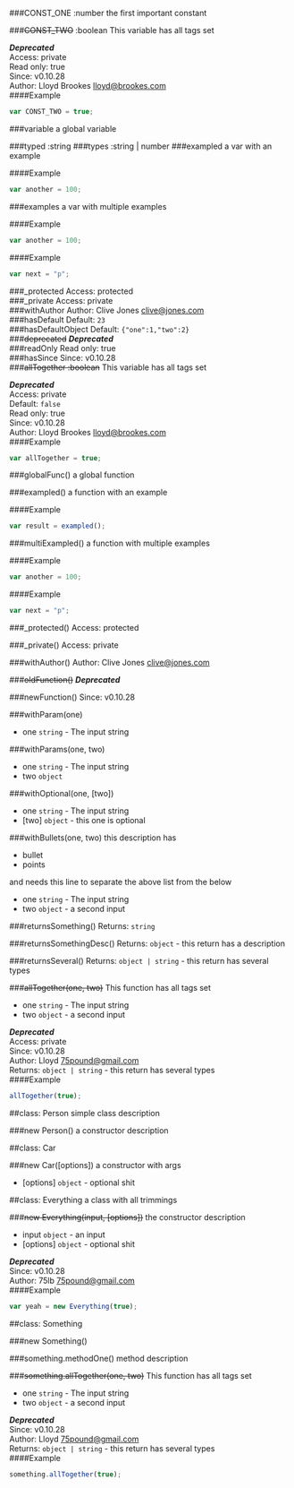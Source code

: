 ###CONST_ONE :number
the first important constant

###~~CONST_TWO~~ :boolean
This variable has all tags set

***Deprecated***  
Access: private  
Read only: true  
Since: v0.10.28  
Author: Lloyd Brookes <lloyd@brookes.com>  
####Example
```js
var CONST_TWO = true;
```
###variable
a global variable

###typed :string
###types :string | number
###exampled
a var with an example

####Example
```js
var another = 100;
```
###examples
a var with multiple examples

####Example
```js
var another = 100;
```
####Example
```js
var next = "p";
```
###_protected
Access: protected  
###_private
Access: private  
###withAuthor
Author: Clive Jones <clive@jones.com>  
###hasDefault
Default: `23`  
###hasDefaultObject
Default: `{"one":1,"two":2}`  
###~~deprecated~~
***Deprecated***  
###readOnly
Read only: true  
###hasSince
Since: v0.10.28  
###~~allTogether :boolean~~
This variable has all tags set

***Deprecated***  
Access: private  
Default: `false`  
Read only: true  
Since: v0.10.28  
Author: Lloyd Brookes <lloyd@brookes.com>  
####Example
```js
var allTogether = true;
```

###globalFunc()
a global function


###exampled()
a function with an example

####Example
```js
var result = exampled();
```

###multiExampled()
a function with multiple examples

####Example
```js
var another = 100;
```
####Example
```js
var next = "p";
```

###_protected()
Access: protected  

###_private()
Access: private  

###withAuthor()
Author: Clive Jones <clive@jones.com>  

###~~oldFunction()~~
***Deprecated***  

###newFunction()
Since: v0.10.28  

###withParam(one)

 - one `string` - The input string


###withParams(one, two)

 - one `string` - The input string
 - two `object`


###withOptional(one, [two])

 - one `string` - The input string
 - [two] `object` - this one is optional


###withBullets(one, two)
this description has 

- bullet
- points

and needs this line to separate the above list from the below


 - one `string` - The input string
 - two `object` - a second input


###returnsSomething()
Returns: `string`  

###returnsSomethingDesc()
Returns: `object` - this return has a description  

###returnsSeveral()
Returns: `object | string` - this return has several types  

###~~allTogether(one, two)~~
This function has all tags set


 - one `string` - The input string
 - two `object` - a second input

***Deprecated***  
Access: private  
Since: v0.10.28  
Author: Lloyd <75pound@gmail.com>  
Returns: `object | string` - this return has several types  
####Example
```js
allTogether(true);
```

##class: Person
simple class description

###new Person()
a constructor description


##class: Car

###new Car([options])
a constructor with args


 - [options] `object` - optional shit


##class: Everything
a class with all trimmings

###~~new Everything(input, [options])~~
the constructor description


 - input `object` - an input
 - [options] `object` - optional shit

***Deprecated***  
Since: v0.10.28  
Author: 75lb <75pound@gmail.com>  
####Example
```js
var yeah = new Everything(true);
```

##class: Something

###new Something()

###something.methodOne()
method description


###~~something.allTogether(one, two)~~
This function has all tags set


 - one `string` - The input string
 - two `object` - a second input

***Deprecated***  
Since: v0.10.28  
Author: Lloyd <75pound@gmail.com>  
Returns: `object | string` - this return has several types  
####Example
```js
something.allTogether(true);
```
